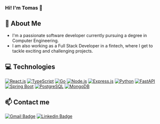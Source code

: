 ### Hi! I'm Tomas 👋

## 🚀 About Me
- I'm a passionate software developer currently pursuing a degree in Computer Engineering.
- I am also working as a Full Stack Developer in a fintech, where I get to tackle exciting and challenging projects.

## 💻 Technologies
[![React.js](https://img.shields.io/badge/-React.js-45b8d8?style=flat-square&logo=react&logoColor=white)](https://reactjs.org/)
[![TypeScript](https://img.shields.io/badge/-TypeScript-3178C6?style=flat-square&logo=typescript&logoColor=white)](https://www.typescriptlang.org/)
[![Go](https://img.shields.io/badge/-Go-00ADD8?style=flat-square&logo=go&logoColor=white)](https://golang.org/)
[![Node.js](https://img.shields.io/badge/-Node.js-339933?style=flat-square&logo=node.js&logoColor=white)](https://nodejs.org/en)
[![Express.js](https://img.shields.io/badge/-Express-000000?style=flat-square&logo=express&logoColor=white)](https://expressjs.com/)
[![Python](https://img.shields.io/badge/-Python-3776AB?style=flat-square&logo=python&logoColor=white)](https://www.python.org/)
[![FastAPI](https://img.shields.io/badge/-FastAPI-009688?style=flat-square&logo=fastapi&logoColor=white)](https://fastapi.tiangolo.com/)
[![Spring Boot](https://img.shields.io/badge/-Spring%20Boot-6DB33F?style=flat-square&logo=springboot&logoColor=white)](https://spring.io/projects/spring-boot)
[![PostgreSQL](https://img.shields.io/badge/-PostgreSQL-336791?style=flat-square&logo=postgresql&logoColor=white)](https://www.postgresql.org/)
[![MongoDB](https://img.shields.io/badge/-MongoDB-47A248?style=flat-square&logo=mongodb&logoColor=white)](https://www.mongodb.com/)

## 📫 Contact me 
[![Gmail Badge](https://img.shields.io/badge/-tomasignacioalv@gmail.com-c14438?style=flat&logo=Gmail&logoColor=white)](mailto:tomasignacioalv@gmail.com "Connect via Email")
[![Linkedin Badge](https://img.shields.io/badge/-Tomas%20Alvarez-0072b1?style=flat&logo=linkedin&logoColor=white)](https://www.linkedin.com/in/tom%C3%A1s-alvarez-40b045217/ "Connect on LinkedIn")
